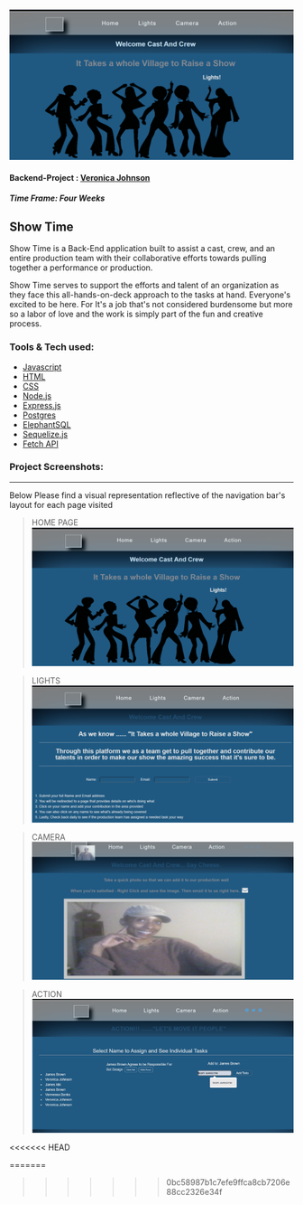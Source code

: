 ![Header Banner](https://github.com/Vjohnson222/Backend-Project/blob/main/BackEndTodo/face.PNG?raw=true)



#### Backend-Project : [Veronica Johnson](https://github.com/Vjohnson222)
##### Time Frame: Four Weeks
## Show Time

Show Time is a Back-End application built to assist a cast, crew, and an entire production team with their collaborative efforts towards pulling together a performance or production. 

Show Time serves to support the efforts and talent of an organization as they face this all-hands-on-deck approach to the tasks at hand. Everyone's excited to be here. For It's a job that's not considered burdensome but more so a labor of love and the work is simply part of the fun and creative process. 



### Tools & Tech used:

-   [Javascript](https://www.javascript.com)
-   [HTML](https://html.com)
-   [CSS](https://www.w3schools.com/html/)
-   [Node.js](https://nodejs.org/en/)
-   [Express.js](https://expressjs.com)
-   [Postgres](https://www.postgresql.org)
-   [ElephantSQL](https://www.elephantsql.com)
-   [Sequelize.js](https://sequelize.org)
-   [Fetch API](https://developer.mozilla.org/en-US/docs/Web/API/Fetch_API)
 
 


### **Project** Screenshots:
---
Below Please find a visual representation  reflective of the navigation bar's layout for each page visited 
> HOME PAGE
![result-1](https://github.com/Vjohnson222/Backend-Project/blob/main/BackEndTodo/face.PNG?raw=true)

> LIGHTS 
![result-1](https://github.com/Vjohnson222/Backend-Project/blob/main/BackEndTodo/lights.PNG?raw=true)

> CAMERA
![result-1](https://github.com/Vjohnson222/Backend-Project/blob/main/BackEndTodo/camera.PNG?raw=true)

> ACTION
![result-1](https://github.com/Vjohnson222/Backend-Project/blob/main/BackEndTodo/action.PNG?raw=true)


<<<<<<< HEAD

=======
>>>>>>> 0bc58987b1c7efe9ffca8cb7206e88cc2326e34f
